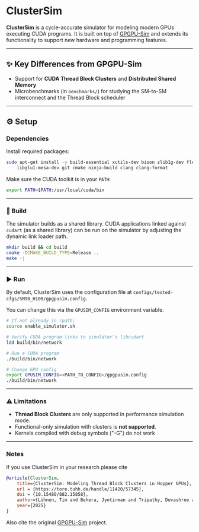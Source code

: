 # ClusterSim

**ClusterSim** is a cycle-accurate simulator for modeling modern GPUs executing CUDA programs.
It is built on top of [GPGPU-Sim](https://github.com/gpgpu-sim/gpgpu-sim_distribution) and extends its functionality to support new hardware and programming features.

---

## ✨ Key Differences from GPGPU-Sim

* Support for **CUDA Thread Block Clusters** and **Distributed Shared Memory**
* Microbenchmarks (in `benchmarks/`) for studying the SM-to-SM interconnect and the Thread Block scheduler

---

## ⚙️ Setup

### Dependencies

Install required packages:

```bash
sudo apt-get install -y build-essential xutils-dev bison zlib1g-dev flex \
    libglu1-mesa-dev git cmake ninja-build clang clang-format
```

Make sure the CUDA toolkit is in your `PATH`:

```bash
export PATH=$PATH:/usr/local/cuda/bin
```

---

### 🔨 Build

The simulator builds as a shared library. CUDA applications linked against `cudart` (as a shared library) can be run on the simulator by adjusting the dynamic link loader path.

```bash
mkdir build && cd build
cmake -DCMAKE_BUILD_TYPE=Release ..
make -j
```

---

### ▶️ Run

By default, ClusterSim uses the configuration file at
`configs/tested-cfgs/SM90_H100/gpgpusim.config`.

You can change this via the `GPUSIM_CONFIG` environment variable.

```bash
# If not already in rpath:
source enable_simulator.sh

# Verify CUDA program links to simulator’s libcudart
ldd build/bin/network

# Run a CUDA program
./build/bin/network

# Change GPU config
export GPUSIM_CONFIG=<PATH_TO_CONFIG>/gpgpusim.config
./build/bin/network
```

---

### ⚠️ Limitations

* **Thread Block Clusters** are only supported in performance simulation mode.
* Functional-only simulation with clusters is **not supported**.
* Kernels compiled with debug symbols ("-G") do not work
---


### Notes

If you use ClusterSim in your research please cite

```bibtex
@article{ClusterSim,
    title={ClusterSim: Modeling Thread Block Clusters in Hopper GPUs},
    url = {https://tore.tuhh.de/handle/11420/57345},
    doi = {10.15480/882.15858},
    author={Lühnen, Tim and Behera, Jyotirman and Tripathy, Devashree and Lal, Sohan},
    year={2025}
}
```

Also cite the original [GPGPU-Sim](https://github.com/gpgpu-sim/gpgpu-sim_distribution) project.


